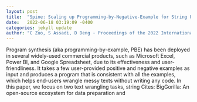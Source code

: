 ```yaml
---
layout: post
title:  "Spine: Scaling up Programming-by-Negative-Example for String Filtering and Transformation"
date:   2022-06-18 03:19:09 -0400
categories: jekyll update
author: "C Zuo, S Assadi, D Deng - Proceedings of the 2022 International Conference on , 2022"
---
```

Program synthesis (aka programming-by-example, PBE) has been deployed in several widely-used commercial products, such as Microsoft Excel, Power BI, and Google Spreadsheet, due to its effectiveness and user-friendliness. It takes a few user-provided positive and negative examples as input and produces a program that is consistent with all the examples, which helps end-users wrangle messy texts without writing any code. In this paper, we focus on two text wrangling tasks, string 
Cites: BigGorilla: An open-source ecosystem for data preparation and